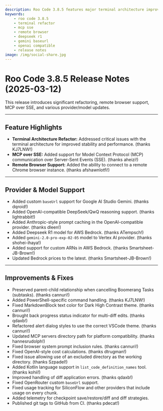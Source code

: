 ```yaml
---
description: Roo Code 3.8.5 features major terminal architecture improvements, MCP over SSE support, remote browser connectivity, and expanded provider capabilities.
keywords:
    - roo code 3.8.5
    - terminal refactor
    - mcp sse
    - remote browser
    - deepseek r1
    - gemini baseurl
    - openai compatible
    - release notes
image: /img/social-share.jpg
---
```


# Roo Code 3.8.5 Release Notes (2025-03-12)

This release introduces significant refactoring, remote browser support, MCP over SSE, and various provider/model updates.

---

## Feature Highlights

- **Terminal Architecture Refactor:** Addressed critical issues with the terminal architecture for improved stability and performance. (thanks KJ7LNW!)
- **MCP over SSE:** Added support for Model Context Protocol (MCP) communication over Server-Sent Events (SSE). (thanks aheizi!)
- **Remote Browser Support:** Added the ability to connect to a remote Chrome browser instance. (thanks afshawnlotfi!)

---

## Provider & Model Support

- Added custom `baseUrl` support for Google AI Studio Gemini. (thanks dqroid!)
- Added OpenAI-compatible DeepSeek/QwQ reasoning support. (thanks lightrabbit!)
- Added Anthropic-style prompt caching in the OpenAI-compatible provider. (thanks dleen!)
- Added Deepseek R1 model for AWS Bedrock. (thanks ATempsch!)
- Added `gemini-2.0-pro-exp-02-05` model to Vertex AI provider. (thanks shohei-ihaya!)
- Added support for custom ARNs in AWS Bedrock. (thanks Smartsheet-JB-Brown!)
- Updated Bedrock prices to the latest. (thanks Smartsheet-JB-Brown!)

---

## Improvements & Fixes

- Preserved parent-child relationship when cancelling Boomerang Tasks (subtasks). (thanks cannuri!)
- Added PowerShell-specific command handling. (thanks KJ7LNW!)
- Fixed MarkdownBlock text color for Dark High Contrast theme. (thanks cannuri!)
- Brought back progress status indicator for multi-diff edits. (thanks qdaxb!)
- Refactored alert dialog styles to use the correct VSCode theme. (thanks cannuri!)
- Updated MCP servers directory path for platform compatibility. (thanks hannesrudolph!)
- Fixed browser system prompt inclusion rules. (thanks cannuri!)
- Fixed OpenAI-style cost calculations. (thanks dtrugman!)
- Fixed issue allowing use of an excluded directory as the working directory. (thanks Szpadel!)
- Added Kotlin language support in `list_code_definition_names` tool. (thanks kohii!)
- Improved handling of diff application errors. (thanks qdaxb!)
- Fixed OpenRouter custom `baseUrl` support.
- Fixed usage tracking for SiliconFlow and other providers that include usage on every chunk.
- Added telemetry for checkpoint save/restore/diff and diff strategies.
- Published git tags to GitHub from CI. (thanks pdecat!)
